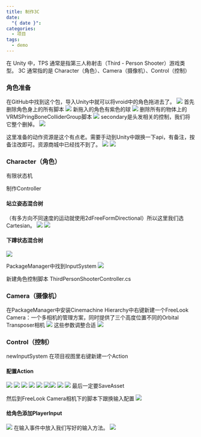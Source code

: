 ```yaml
---
title: 制作3C
date:
  "{ date }": 
categories:
  - 项目
tags:
  - demo
---
```

在 Unity 中，TPS 通常是指第三人称射击（Third - Person Shooter）游戏类型。
3C 通常指的是 Character（角色）、Camera（摄像机）、Control（控制）
### 角色准备
在GitHub中找到这个包，导入Unity中就可以将vroid中的角色拖进去了。
![](../img/beishang20241210221344178.png)
首先删除角色身上的所有脚本
![](../img/beishang20241210230307580.png)
新拖入的角色有紫色的球
![](../img/beishang20241210225158222.png)
删除所有的物体上的VRMSPringBoneColliderGroup脚本
![](../img/beishang20241210225651894.png)
secondary是头发相关的控制，我们将它整个删掉。
![](../img/beishang20241210225826243.png)

这里准备的动作资源是这个有点老。需要手动到Unity中跟换一下api，有备注，按备注改即可。资源商城中已经找不到了。
![](../img/beishang20241210230657233.png)
![](../img/beishang20241210231421189.png)


### Character（角色）
有限状态机

制作Controller

#### 站立姿态混合树
（有多方向不同速度的运动就使用2dFreeFormDirectional）所以这里我们选Cartesian。
![](../img/beishang20241211215148342.png)
![](../img/beishang20241211221114474.png)

#### 下蹲状态混合树
![](../img/beishang20241211222019097.png)

PackageManager中找到InputSystem
![](../img/beishang20241211222247741.png)

新建角色控制脚本    ThirdPersonShooterController.cs



































### Camera（摄像机）
在PackageManager中安装Cinemachine
Hierarchy中右键新建一个FreeLook Camera：一个多相机的管理方案，同时提供了三个高度位置不同的Orbital Transposer相机
![](../img/beishang20241211224239350.png)
这些参数调整合适
![](../img/beishang20241212103720062.png)
### Control（控制）
newInputSystem
在项目视图里右键新建一个Action
#### 配置Action
![](../img/beishang20241212101159353.png)
![](../img/beishang20241212101406850.png)
![](../img/beishang20241212101555578.png)
![](../img/beishang20241212101832428.png)
![](../img/beishang20241212101851890.png)
![](../img/beishang20241212102237231.png)![](../img/beishang20241212102556600.png)
![](../img/beishang20241212102600917.png)
![](../img/beishang20241212102843819.png)
最后一定要SaveAsset

然后到FreeLook Camera相机下的脚本下跟换输入配置
![](../img/beishang20241212103106332.png)

#### 给角色添加PlayerInput
![](../img/beishang20241212124344301.png)
在输入事件中放入我们写好的输入方法。
![](../img/beishang20241212124617790.png)